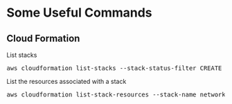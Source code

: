 # Some Useful Commands

## Cloud Formation

List stacks

<pre>
aws cloudformation list-stacks --stack-status-filter CREATE_COMPLETE --region us-west-2
</pre>

List the resources associated with a stack

<pre>
aws cloudformation list-stack-resources --stack-name network --region us-west-2
</pre>


